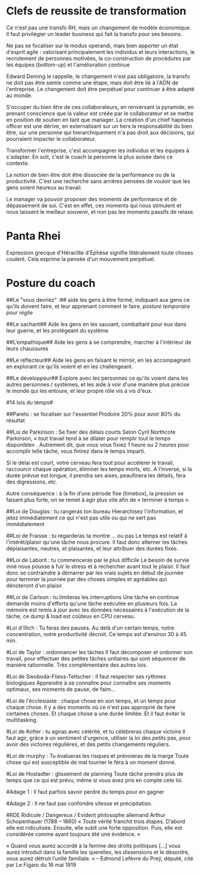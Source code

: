 # Clefs de reussite de transformation #

Ce n'est pas une transfo RH, mais un changement de modèle économique.
Il faut privilégier un leader business qui fait la transfo pour ses besoins.

Ne pas se focaliser sur le modus operandi, mais bien apporter un état d'esprit agile :
valorisant principalement les individus et leurs interactions, le recrutement de personnes motivées, la co-construction de procédures par les équipes (bottom-up) et l'amélioration continue

Edward Deming le rappelle, le changement n'est pas obligatoire, la transfo ne doit pas être sentie comme une étape, mais doit être lié à l'ADN de l'entreprise. Le changement doit être perpétuel pour continuer à être adapté au monde.

S'occuper du bien être de ces collaborateurs, en renversant la pyramide, en prenant conscience que la valeur est créée par le collaborateur et se mettre en position de soutien en tant que manager.
La création d'un chief hapiness officer est une dérive, en externalisant sur un tiers la responsabilité du bien être, sur une personne qui hierarchiquement n'a pas droit aux décisions, qui pourraient impacter le collaborateur.

Transformer l'entreprise, c'est accompagner les individus et les équipes à s'adapter. En soit, c'est le coach la personne la plus avisée dans ce contexte.

La notion de bien être doit être dissociée de la performance ou de la productivité. C'est une recherche sans arrières pensées de vouloir que les gens soient heureux au travail.

Le manager va pouvoir proposer des moments de performance et de dépassement de soi. C'est en effet, ces moments qui nous stimulent et nous laissent le meilleur souvenir, et non pas les moments passifs de relaxe.



# Panta Rhei #

Expression grecque d'Héraclite d'Ephèse signifie littéralement toute choses coulent.
Cela exprime la pensée d'un mouvement perpétuel.

# Posture du coach #

##Le "vous devriez" :##
 aide les gens à être formé, indiquant aux gens ce qu'ils doivent faire, et leur apprenant comment le faire.
*posture temporaire pour réglie*

##Le sachant##
Aide les gens en les sauvant, combattant pour eux dans leur guerre, et les protégeant du système

##L'empathique##
Aide les gens à se comprendre, marcher à l'intérieur de leurs chaussures

##Le réflecteur##
Aide les gens en faisant le mirroir, en les accompagnant en explorant ce qu'ils voient et en les challengeant.

##Le développeur##
Explore avec les personnes ce qu'ils voient dans les autres personnes / systèmes, et les aide à voir d'une manière plus précise le monde qui les entoure, et leur propre rôle vis à vis d'eux.


#14 lois du temps#

##Pareto : se focaliser sur l'essentiel
Produire 20% pour avoir 80% du résultat

##Loi de Parkinson : Se fixer des délais courts
Selon Cyril Northcote Parkinson, « tout travail tend à se dilater pour remplir tout le temps disponible« . Autrement dit, que vous vous fixiez 1 heure ou 2 heures pour accomplir telle tâche, vous finirez dans le temps imparti.

Si le délai est court, votre cerveau fera tout pour accélérer le travail, raccourcir chaque opération, éliminer les temps morts, etc. A l’inverse, si la durée prévue est longue, il prendra ses aises, peaufinera les détails, fera des digressions, etc.

Autre conséquence : à la fin d’une période fixe (timebox), la pression se faisant plus forte, on se remet à agir plus vite afin de « terminer à temps ».

##Loi de Douglas : tu rangeras ton bureau
Hierarchisez l'information, et jetez immédiatement ce qui n'est pas utile ou qui ne sert pas immédiatement

##Loi de Fraisse : tu regarderas ta montre ... ou pas
Le temps est relatif à l'intérêt/plaisir qu'une tâche nous procure.
Il faut donc alterner les tâches déplaisantes, neutres, et plaisantes, et leur attribuer des durées fixes.

##Loi de Laborit : tu commenceras par le plus difficile
Le besoin de survie inné nous pousse à fuir le stress et à rechercher avant tout le plaisir.
Il faut donc se contraindre à démarrer par les vrais sujets en début de journée	pour terminer la journée par des choses simples et agréables qui dénoteront d'un plaisir.

##Loi de Carlson : tu limiteras les interruptions
Une tâche en continue demande moins d'efforts qu'une tâche exécutée en plusieurs fois.
La mémoire est remis à jour avec les données nécessaires à l'exécution de la tâche, ce dump & load est coûteux en CPU cerveau.

#Loi d'Illich : Tu feras des pauses.
Au delà d'un certain temps, notre concentration, notre productivité décroit. Ce temps est d'environ 30 à 45 min.

#Loi de Taylor : ordonnancer les tâches
Il faut décomposer et ordonner son travail, pour effectuer des petites tâches unitaires qui sont séquencer de manière rationnelle.
Très complémentaire des autres lois.

#Loi de Swoboda-Fliess-Teltscher : Il faut respecter ses rythmes biologiques
Apprendre à se connaître pour connaître ses moments optimaux, ses moments de pause, de faim...

#Loi de l'écclesiaste : chaque chose en son temps, et un temps pour chaque chose.
Il y a des moments où ce n'est pas approprié de faire certaines choses.
Et chaque chose a une durée limitée.
Et il faut éviter le multitasking.

#Loi de Kotter : tu agiras avec célérité, et tu célébreras chaque victoire
Il faut agir, grâce à un sentiment d'urgence, utiliser la loi des petits pas, pour avoir des victoires régulières, et des petits changements réguliers.

#Loi de murphy : Tu évalueras les risques et prévoieras de la marge
Toute chose qui est susceptible de mal tourner le fera à un moment donné.

#Loi de Hostadter : glissement de planning
Toute tâche prendra plus de temps que ce qui est prévu, même si vous avez pris en compte cete loi.

#Adage 1 :
Il faut parfois savoir perdre du temps pour en gagner

#Adage 2 : 
Il ne faut pas confondre vitesse et précipitation.

#RDE
Ridicule / Dangereux / Evident
philosophe allemand Arthur Schopenhauer (1788 – 1860)
« Toute vérité franchit trois étapes. D’abord elle est ridiculisée. Ensuite, elle subit une forte opposition. Puis, elle est considérée comme ayant toujours été une évidence. »

« Quand vous aurez accordé à la femme des droits politiques […] vous aurez introduit dans la famille les querelles, les dissensions et le désordre, vous aurez détruit l’unité familiale. » – Edmond Lefèvre du Preÿ, député, cité par Le Figaro du 16 mai 1919

